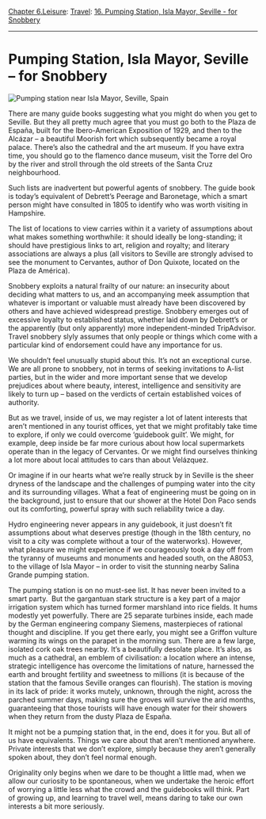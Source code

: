 [Chapter 6.Leisure](https://www.theschooloflife.com/thebookoflife/category/leisure/): [Travel](https://www.theschooloflife.com/thebookoflife/category/leisure/travel/): [16. Pumping Station, Isla Mayor, Seville - for Snobbery](https://www.theschooloflife.com/thebookoflife/travel-as-therapy-pumping-station-isla-mayor-seville-for-snobbery/)

* * *

# Pumping Station, Isla Mayor, Seville – for Snobbery

![Pumping station near Isla Mayor, Seville, Spain](https://www.theschooloflife.com/thebookoflife/wp-content/uploads/2014/09/BDP1DE.jpg)

There are many guide books suggesting what you might do when you get to Seville. But they all pretty much agree that you must go both to the Plaza de España, built for the Ibero-American Exposition of 1929, and then to the Alcázar – a beautiful Moorish fort which subsequently became a royal palace. There’s also the cathedral and the art museum. If you have extra time, you should go to the flamenco dance museum, visit the Torre del Oro by the river and stroll through the old streets of the Santa Cruz neighbourhood.

Such lists are inadvertent but powerful agents of snobbery. The guide book is today’s equivalent of Debrett’s Peerage and Baronetage, which a smart person might have consulted in 1805 to identify who was worth visiting in Hampshire. &nbsp;

The list of locations to view carries within it a variety of assumptions about what makes something worthwhile: it should ideally be long-standing; it should have prestigious links to art, religion and royalty; and literary associations are always a plus (all visitors to Seville are strongly advised to see the monument to Cervantes, author of Don Quixote, located on the Plaza de América).

Snobbery exploits a natural frailty of our nature: an insecurity about deciding what matters to us, and an accompanying meek assumption that whatever is important or valuable must already have been discovered by others and have achieved widespread prestige. Snobbery emerges out of excessive loyalty to established status, whether laid down by Debrett’s or the apparently (but only apparently) more independent-minded TripAdvisor. Travel snobbery slyly assumes that only people or things which come with a particular kind of endorsement could have any importance for us.&nbsp;

We shouldn’t feel unusually stupid about this. It’s not an exceptional curse. We are all prone to snobbery, not in terms of seeking invitations to A-list parties, but in the wider and more important sense that we develop prejudices about where beauty, interest, intelligence and sensitivity are likely to turn up – based on the verdicts of certain established voices of authority.&nbsp;

But as we travel, inside of us, we may register a lot of latent interests that aren’t mentioned in any tourist offices, yet that we might profitably take time to explore, if only we could overcome ‘guidebook guilt’. We might, for example, deep inside be far more curious about how local supermarkets operate than in the legacy of Cervantes. Or we might find ourselves thinking a lot more about local attitudes to cars than about Velázquez.

Or imagine if in our hearts what we’re really struck by in Seville is the sheer dryness of the landscape and the challenges of pumping water into the city and its surrounding villages. What a feat of engineering must be going on in the background, just to ensure that our shower at the Hotel Don Paco sends out its comforting, powerful spray with such reliability twice a day.

Hydro engineering never appears in any guidebook, it just doesn’t fit assumptions about what deserves prestige (though in the 18th century, no visit to a city was complete without a tour of the waterworks). However, what pleasure we might experience if we courageously took a day off from the tyranny of museums and monuments and headed south, on the A8053, to the village of Isla Mayor – in order to visit the stunning nearby Salina Grande pumping station.

The pumping station is on no must-see list. It has never been invited to a smart party.&nbsp; But the gargantuan stark structure is a key part of a major irrigation system which has turned former marshland into rice fields. It hums modestly yet powerfully. There are 25 separate turbines inside, each made by the German engineering company Siemens, masterpieces of rational thought and discipline. If you get there early, you might see a Griffon vulture warming its wings on the parapet in the morning sun. There are a few large, isolated cork oak trees nearby. It’s a beautifully desolate place. It’s also, as much as a cathedral, an emblem of civilisation: a location where an intense, strategic intelligence has overcome the limitations of nature, harnessed the earth and brought fertility and sweetness to millions (it is because of the station that the famous Seville oranges can flourish). The station is moving in its lack of pride: it works mutely, unknown, through the night, across the parched summer days, making sure the groves will survive the arid months, guaranteeing that those tourists will have enough water for their showers when they return from the dusty Plaza de España.

It might not be a pumping station that, in the end, does it for you. But all of us have equivalents. Things we care about that aren’t mentioned anywhere. Private interests that we don’t explore, simply because they aren’t generally spoken about, they don’t feel normal enough.

Originality only begins when we dare to be thought a little mad, when we allow our curiosity to be spontaneous, when we undertake the heroic effort of worrying a little less what the crowd and the guidebooks will think. Part of growing up, and learning to travel well, means daring to take our own interests a bit more seriously.
